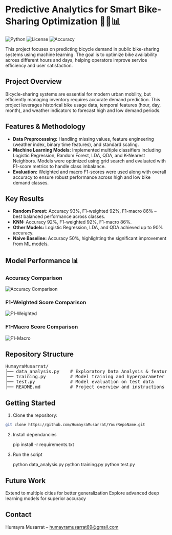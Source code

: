 # Predictive Analytics for Smart Bike-Sharing Optimization 🚴‍♀️📊

![Python](https://img.shields.io/badge/Python-3.9+-blue) ![License](https://img.shields.io/badge/License-MIT-green) ![Accuracy](https://img.shields.io/badge/Top%20Model%20Accuracy-93%25-brightgreen)

This project focuses on predicting bicycle demand in public bike-sharing systems using machine learning. The goal is to optimize bike availability across different hours and days, helping operators improve service efficiency and user satisfaction.

## Project Overview

Bicycle-sharing systems are essential for modern urban mobility, but efficiently managing inventory requires accurate demand prediction. This project leverages historical bike usage data, temporal features (hour, day, month), and weather indicators to forecast high and low demand periods.

## Features & Methodology

- **Data Preprocessing:** Handling missing values, feature engineering (weather index, binary time features), and standard scaling.
- **Machine Learning Models:** Implemented multiple classifiers including Logistic Regression, Random Forest, LDA, QDA, and K-Nearest Neighbors. Models were optimized using grid search and evaluated with F1-score metrics to handle class imbalance.
- **Evaluation:** Weighted and macro F1-scores were used along with overall accuracy to ensure robust performance across high and low bike demand classes.

## Key Results

- **Random Forest:** Accuracy 93%, F1-weighted 92%, F1-macro 86% – best balanced performance across classes.  
- **KNN:** Accuracy 92%, F1-weighted 92%, F1-macro 86%.  
- **Other Models:** Logistic Regression, LDA, and QDA achieved up to 90% accuracy.  
- **Naive Baseline:** Accuracy 50%, highlighting the significant improvement from ML models.

## Model Performance 📊

### Accuracy Comparison
![Accuracy Comparison](images/model_accuracy.png)

### F1-Weighted Score Comparison
![F1-Weighted](images/f1_weighted.png)

### F1-Macro Score Comparison
![F1-Macro](images/f1_macro.png)


## Repository Structure
 <pre>
HumayraMusarrat/
├── data_analysis.py    # Exploratory Data Analysis & feature engineering
├── training.py         # Model training and hyperparameter tuning
├── test.py             # Model evaluation on test data
├── README.md           # Project overview and instructions
</pre>

## Getting Started

1. Clone the repository:

```bash
git clone https://github.com/HumayraMusarrat/YourRepoName.git
```

2. Install dependancies

   pip install -r requirements.txt

3. Run the script

   python data_analysis.py
   python training.py
   python test.py

## Future Work
Extend to multiple cities for better generalization
Explore advanced deep learning models for superior accuracy

## Contact
Humayra Musarrat – humayramusarrat89@gmail.com

